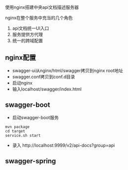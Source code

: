 使用nginx搭建中央api文档描述服务器

nginx在整个服务中充当的几个角色

1. api文档统一UI入口
2. 服务提供方代理
3. 统一的跨域配置

## nginx配置

- swagger-ui从nginx/html/swagger拷贝到nginx root地址
- swagger.conf拷贝到conf.d目录
- 启动nginx
- 输入localhost/swagger/index.html

## swagger-boot

- 启动swagger-boot服务
```
mvn package
cd target
service.sh start
```

- 录入
http://localhost:9999/v2/api-docs?group=api

## swagger-spring






